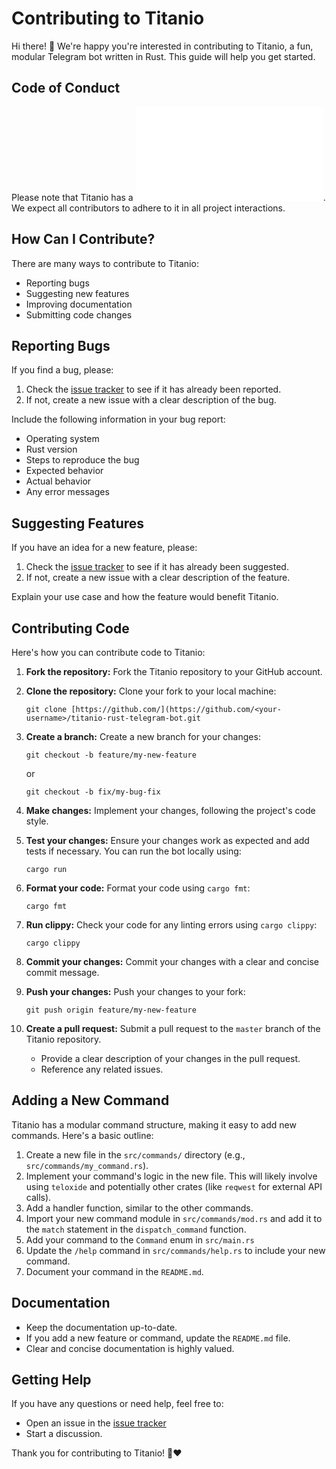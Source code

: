 # Contributing to Titanio

Hi there! 👋 We're happy you're interested in contributing to Titanio, a fun, modular Telegram bot written in Rust. This guide will help you get started.

## Code of Conduct

Please note that Titanio has a ![Code of Conduct](CODE_OF_CONDUCT.md). We expect all contributors to adhere to it in all project interactions.

## How Can I Contribute?

There are many ways to contribute to Titanio:

* Reporting bugs
* Suggesting new features
* Improving documentation
* Submitting code changes

## Reporting Bugs

If you find a bug, please:

1.  Check the [issue tracker](https://github.com/LoboGuardian/titanio-rust-telegram-bot/issues) to see if it has already been reported.
2.  If not, create a new issue with a clear description of the bug.

Include the following information in your bug report:

* Operating system
* Rust version
* Steps to reproduce the bug
* Expected behavior
* Actual behavior
* Any error messages

## Suggesting Features

If you have an idea for a new feature, please:

1.  Check the [issue tracker](https://github.com/LoboGuardian/titanio-rust-telegram-bot/issues) to see if it has already been suggested.
2.  If not, create a new issue with a clear description of the feature.

Explain your use case and how the feature would benefit Titanio.

## Contributing Code

Here's how you can contribute code to Titanio:

1.  **Fork the repository:** Fork the Titanio repository to your GitHub account.
2.  **Clone the repository:** Clone your fork to your local machine:

    ```
    git clone [https://github.com/](https://github.com/<your-username>/titanio-rust-telegram-bot.git
    ```
3.  **Create a branch:** Create a new branch for your changes:

    ```
    git checkout -b feature/my-new-feature
    ```

    or

    ```
    git checkout -b fix/my-bug-fix
    ```
4.  **Make changes:** Implement your changes, following the project's code style.
5.  **Test your changes:** Ensure your changes work as expected and add tests if necessary. You can run the bot locally using:

    ```
    cargo run
    ```
6.  **Format your code:** Format your code using `cargo fmt`:

    ```
    cargo fmt
    ```
7.  **Run clippy:** Check your code for any linting errors using `cargo clippy`:

    ```
    cargo clippy
    ```
8.  **Commit your changes:** Commit your changes with a clear and concise commit message.
9.  **Push your changes:** Push your changes to your fork:

    ```
    git push origin feature/my-new-feature
    ```
10. **Create a pull request:** Submit a pull request to the `master` branch of the Titanio repository.

    * Provide a clear description of your changes in the pull request.
    * Reference any related issues.

## Adding a New Command

Titanio has a modular command structure, making it easy to add new commands. Here's a basic outline:

1.  Create a new file in the `src/commands/` directory (e.g., `src/commands/my_command.rs`).
2.  Implement your command's logic in the new file. This will likely involve using `teloxide` and potentially other crates (like `reqwest` for external API calls).
3.  Add a handler function, similar to the other commands.
4.  Import your new command module in `src/commands/mod.rs` and add it to the `match` statement in the `dispatch_command` function.
5.  Add your command to the `Command` enum in `src/main.rs`
6.  Update the `/help` command in `src/commands/help.rs` to include your new command.
7.  Document your command in the `README.md`.

## Documentation

* Keep the documentation up-to-date.
* If you add a new feature or command, update the `README.md` file.
* Clear and concise documentation is highly valued.

## Getting Help

If you have any questions or need help, feel free to:

* Open an issue in the [issue tracker](https://github.com/LoboGuardian/titanio-rust-telegram-bot/issues)
* Start a discussion.

Thank you for contributing to Titanio! 🦀❤️
